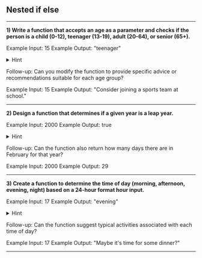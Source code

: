 ## Nested if else

---

**1) Write a function that accepts an age as a parameter and checks if the person is a child (0-12), teenager (13-19), adult (20-64), or senior (65+).**

Example Input: 15
Example Output: "teenager"

<details>
  <summary>Hint</summary>
  Hint: Begin by checking the broadest categories, then narrow down within those categories.
</details>

Follow-up: Can you modify the function to provide specific advice or recommendations suitable for each age group?

Example Input: 15
Example Output: "Consider joining a sports team at school."

---

**2) Design a function that determines if a given year is a leap year.**

Example Input: 2000
Example Output: true

<details>
  <summary>Hint</summary>
  Hint: A leap year is divisible by 4, but not by 100, unless it's also divisible by 400. Start by checking divisibility by 4.
</details>

Follow-up: Can the function also return how many days there are in February for that year?

Example Input: 2000
Example Output: 29

---

**3) Create a function to determine the time of day (morning, afternoon, evening, night) based on a 24-hour format hour input.**

Example Input: 17
Example Output: "evening"

<details>
  <summary>Hint</summary>
  Hint: Start by checking if the hour is between 0 and 24, then use nested conditions to determine the time of day.
</details>

Follow-up: Can the function suggest typical activities associated with each time of day?

Example Input: 17
Example Output: "Maybe it's time for some dinner?"

---